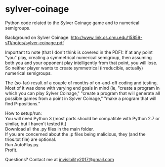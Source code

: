 # sylver-coinage
Python code related to the Sylver Coinage game and to numerical semigroups.

Background on Sylver Coinage: http://www.link.cs.cmu.edu/15859-s11/notes/sylver-coinage.pdf

Important to note (that I don't think is covered in the PDF): If at any point "you" play, creating a symmetrical numerical semigroup, then assuming both you and your opponent play intelligently from that point, you will lose. So neither player wants to create symmetrical (irreducible, actually) numerical semigroups.

The (so-far) result of a couple of months of on-and-off coding and testing. Most of it was done with varying end goals in mind (ie, "create a program in which you can play Sylver Coinage," "create a program that will generate all possible games from a point in Sylver Coinage," "make a program that will find P-positions."

How to setup/run:<br>
	You will need Python 3 (most parts should be compatible with Python 2.7 or similar, but I haven't tested it.)<br>
	Download all the .py files in the main folder.<br>
	If you are concerned about the .p files being malicious, they (and the trios.txt file) are optional.<br>
	Run AutoPlay.py.<br>
	Profit.<br>

Questions? Contact me at invisibility2017@gmail.com
	